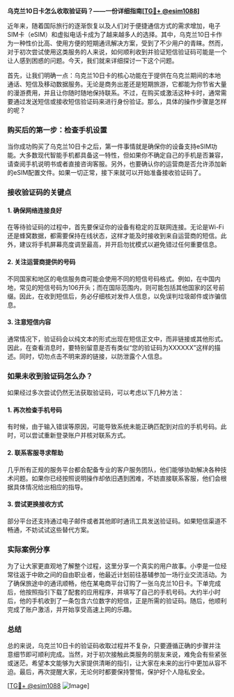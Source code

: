 **乌克兰10日卡怎么收取验证码？——一份详细指南[[TG💪+ @esim1088](https://t.me/s/esim1088)]**

近年来，随着国际旅行的逐渐恢复以及人们对于便捷通信方式的需求增加，电子SIM卡（eSIM）和虚拟电话卡成为了越来越多人的选择。其中，乌克兰10日卡作为一种性价比高、使用方便的短期通讯解决方案，受到了不少用户的青睐。然而，对于初次尝试使用这类服务的人来说，如何顺利收到并验证短信验证码可能是一个让人感到困惑的问题。今天，我们就来详细探讨一下这个问题。

首先，让我们明确一点：乌克兰10日卡的核心功能在于提供在乌克兰期间的本地通话、短信及移动数据服务。无论是商务出差还是短期旅游，它都能为你节省大量的漫游费用，并且让你随时随地保持联系。不过，在购买或激活这种卡时，通常需要通过发送短信或接收短信验证码来进行身份验证。那么，具体的操作步骤是怎样的呢？

### 购买后的第一步：检查手机设置

当你成功购买了乌克兰10日卡之后，第一件事情就是确保你的设备支持eSIM功能。大多数现代智能手机都具备这一特性，但如果你不确定自己的手机是否兼容，请查阅手机说明书或者直接咨询客服。另外，也要确认你的运营商是否允许添加新的eSIM配置文件。如果一切正常，接下来就可以开始准备接收验证码了。

### 接收验证码的关键点

#### 1. 确保网络连接良好
在等待验证码的过程中，首先要保证你的设备有稳定的互联网连接。无论是Wi-Fi还是蜂窝数据，都需要保持在线状态，这样才能及时接收到来自运营商的短信。此外，建议将手机屏幕亮度调至最高，并开启勿扰模式以避免错过任何重要信息。

#### 2. 关注运营商提供的号码
不同国家和地区的电信服务商可能会使用不同的短信号码格式。例如，在中国内地，常见的短信号码为106开头；而在国际范围内，则可能包括其他国家的区号前缀。因此，在收到短信后，务必仔细核对发件人信息，以免误判垃圾邮件或诈骗信息。

#### 3. 注意短信内容
通常情况下，验证码会以纯文本的形式出现在短信正文中，而非链接或其他形式。因此，在查看消息时，要特别留意是否有类似“您的验证码为XXXXXX”这样的描述。同时，切勿点击不明来源的链接，以防泄露个人信息。

### 如果未收到验证码怎么办？

如果经过多次尝试仍然无法获取验证码，可以考虑以下几种方法：

#### 1. 再次检查手机号码
有时候，由于输入错误等原因，可能导致系统未能正确匹配到对应的手机号码。此时，可以尝试重新登录账户并核对联系方式。

#### 2. 联系客服寻求帮助
几乎所有正规的服务平台都会配备专业的客户服务团队，他们能够协助解决各种技术问题。如果你已经按照说明操作却依旧遇到困难，不妨直接联系客服，他们会根据具体情况给出相应的指导。

#### 3. 尝试更换接收方式
部分平台还支持通过电子邮件或者其他即时通讯工具发送验证码。如果短信渠道不畅通，不妨试试这些替代方案。

### 实际案例分享

为了让大家更直观地了解整个过程，这里分享一个真实的用户故事。小李是一位经常往返于中欧之间的自由职业者，他最近计划前往基辅参加一场行业交流活动。为了确保旅途中的通讯顺畅，他在某电商平台订购了一张乌克兰10日卡。下单完成后，他按照指引下载了配套的应用程序，并填写了自己的手机号码。大约半小时后，他的手机收到了一条包含六位数字的短信，正是所需的验证码。随后，他顺利完成了账户激活，并开始享受高速上网的乐趣。

### 总结

总的来说，乌克兰10日卡的验证码收取过程并不复杂，只要遵循正确的步骤并注意细节即可顺利完成。当然，对于初次接触此类服务的朋友来说，难免会有些紧张或迷茫。希望本文能够为大家提供清晰的指引，让大家在未来的出行中更加从容不迫。最后，再次提醒大家，无论何时都要保持警惕，保护好个人隐私安全。

[[TG💪+ @esim1088](https://t.me/s/esim1088) ![Image](https://i.postimg.cc/4NQfJmqS/Snipaste-2025-05-13-00-14-12.png)]